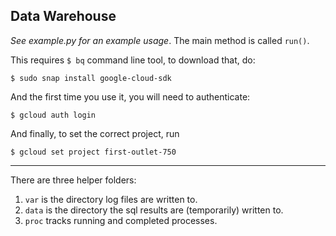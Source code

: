 ## Data Warehouse

*See example.py for an example usage*. The main method is called `run()`.

This requires `$ bq` command line tool, to download that, do:

    $ sudo snap install google-cloud-sdk

 And the first time you use it, you will need to authenticate:

    $ gcloud auth login

And finally, to set the correct project, run

    $ gcloud set project first-outlet-750

---

There are three helper folders:

1. `var` is the directory log files are written to.
2. `data` is the directory the sql results are (temporarily) written to.
3. `proc` tracks running and completed processes.
